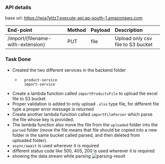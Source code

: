### API details

base url: https://jwia7ettz7.execute-api.ap-south-1.amazonaws.com

| End-point                         | Method | Payload                                     | Description                            |
| :-------------------------------- | :----- | :------------------------------------------ | :------------------------------------- |
| /import/{filename-with-extension} | PUT    | file                                        | Upload only csv file to S3 bucket         |

### Task Done

- Created the two different services in the backend folder
  - ```backend-repository
      product-service
      import-service
    ```
- Create a lambda function called `importProductsFile` to upload the excel file to S3 bucket.
- Proper validation is added to only upload `.xlsx` type file, for different file type a proper error message is returned
- Create another lambda function called `importFileParser` which parse the file whose key is provided.
- The lambda function also move the file from the `uploaded` folder into the `parsed` folder (move the file means that file should be copied into a new folder in the same bucket called parsed, and then deleted from uploaded folder).
- `async/await` is used wherever it is required
- different status code like 500, 405, 200 is used wherever it is required
- showing the data stream while parsing
  ![parsing-result](https://user-images.githubusercontent.com/51021308/197553290-0e316b3e-3333-4343-a7d5-72c27c280c3e.png)

